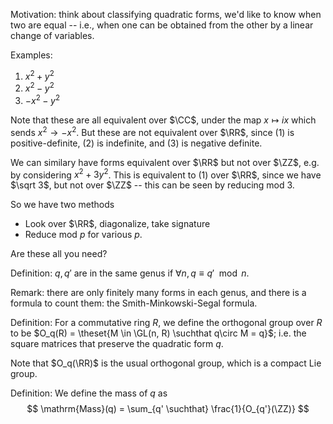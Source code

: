 Motivation: think about classifying quadratic forms, we'd like to know when two are equal -- i.e., when one can be obtained from the other by a linear change of variables.

Examples:
1. $x^2+y^2$
2. $x^2-y^2$
3. $-x^2-y^2$

Note that these are all equivalent over $\CC$, under the map $x \mapsto ix$ which sends $x^2\to-x^2$. But these are not equivalent over $\RR$, since (1) is positive-definite, (2) is indefinite, and (3) is negative definite.

We can similary have forms equivalent over $\RR$ but not over $\ZZ$, e.g. by considering $x^2 + 3y^2$. This is equivalent to (1) over $\RR$, since we have $\sqrt 3$, but not over $\ZZ$ -- this can be seen by reducing mod 3.

So we have two methods
- Look over $\RR$, diagonalize, take signature
- Reduce mod $p$ for various $p$.

Are these all you need?

Definition: $q,q'$ are in the same genus if $\forall n, q \equiv q' \mod n$.

Remark: there are only finitely many forms in each genus, and there is a formula to count them: the Smith-Minkowski-Segal formula. 

Definition: For a commutative ring $R$, we define the orthogonal group over $R$ to be $O_q(R) = \theset{M \in \GL(n, R) \suchthat q\circ M = q}$; i.e. the square matrices that preserve the quadratic form $q$.

Note that $O_q(\RR)$ is the usual orthogonal group, which is a compact Lie group.

Definition: We define the mass of $q$ as 
$$
\mathrm{Mass}(q) = \sum_{q' \suchthat} \frac{1}{O_{q'}(\ZZ)}
$$